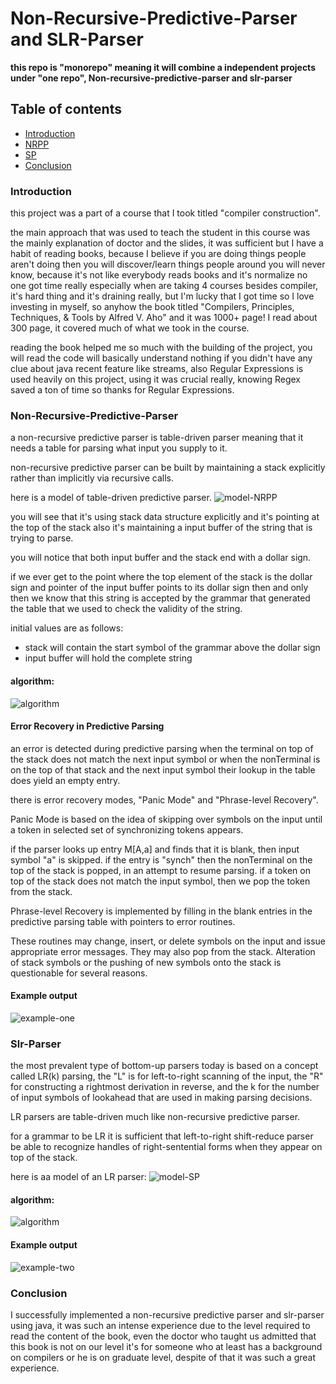 # Non-Recursive-Predictive-Parser and SLR-Parser

**this repo is "monorepo" meaning it will combine a independent projects
under "one repo", Non-recursive-predictive-parser and slr-parser**

## Table of contents

-   [Introduction](#introduction)
-   [NRPP](#non-recursive-predictive-parser)
-   [SP](#slr-parser)
-   [Conclusion](#conclusion)

### Introduction

this project was a part of a course that I took titled "compiler construction".

the main approach that was used to teach the student in this course
was the mainly explanation of doctor and the slides, it was sufficient but I have a habit of reading books, because I believe if you are doing things people aren't doing then you will discover/learn things people around you will never know, because it's not like everybody reads books and it's normalize no one got time really especially when are taking 4 courses besides compiler, it's hard thing and it's draining really, but I'm lucky that I got time so I love investing in myself, so anyhow the book titled "Compilers, Principles, Techniques, & Tools by Alfred V. Aho" and it was 1000+ page! I read about 300 page, it covered much of what we took in the course.

reading the book helped me so much with the building of the project, you will read the code will basically understand nothing if you didn't have any clue about java recent feature like streams, also Regular Expressions is used heavily on this project, using it was crucial really, knowing Regex saved a ton of time so thanks for Regular Expressions.

### Non-Recursive-Predictive-Parser

a non-recursive predictive parser is table-driven parser
meaning that it needs a table for parsing what input you supply to it.

non-recursive predictive parser can be built by maintaining a stack explicitly rather than implicitly via recursive calls.

here is a model of table-driven predictive parser.
![model-NRPP](./README%20pics/NRPP%20pics/model-of-table-driven-predictive-parser.png)

you will see that it's using stack data structure explicitly and it's pointing at the top of the stack also it's maintaining a input buffer of the string that is trying to parse.

you will notice that both input buffer and the stack end with a dollar sign.

if we ever get to the point where the top element of the stack is the dollar sign and pointer of the input buffer points to its dollar sign then and only then we know that this string is accepted by the grammar that generated the table that we used to check the validity of the string.

initial values are as follows:

-   stack will contain the start symbol of the grammar above the dollar sign
-   input buffer will hold the complete string

#### algorithm:

![algorithm](./README%20pics/NRPP%20pics/algorithm.png)

#### Error Recovery in Predictive Parsing

an error is detected during predictive parsing when the terminal on top of the stack does not match the next input symbol or when the nonTerminal is on the top of that stack and the next input symbol their lookup in the table does yield an empty entry.

there is error recovery modes, "Panic Mode" and "Phrase-level Recovery".

Panic Mode is based on the idea of skipping over symbols on the input until a token in selected set of synchronizing tokens appears.

if the parser looks up entry M[A,a] and finds that it is blank, then input symbol "a" is skipped. if the entry is "synch" then the nonTerminal on the top of the stack is popped, in an attempt to resume parsing. if a token on top of the stack does not match the input symbol, then we pop the token from the stack.

Phrase-level Recovery is implemented by filling in the blank entries in the predictive parsing table with pointers to error routines.

These routines may change, insert, or delete symbols on the input and issue appropriate error messages. They may also pop from the stack. Alteration of stack symbols or the pushing of new symbols onto the stack is questionable for several reasons.

#### Example output

![example-one](./README%20pics/NRPP%20pics/NRPP-result.png)

### Slr-Parser

the most prevalent type of bottom-up parsers today is based on a concept called LR(k) parsing, the "L" is for left-to-right scanning of the input,
the "R" for constructing a rightmost derivation in reverse, and the k for the number of input symbols of lookahead that are used in making parsing decisions.

LR parsers are table-driven much like non-recursive predictive parser.

for a grammar to be LR it is sufficient that left-to-right shift-reduce parser be able to recognize handles of right-sentential forms when they appear on top of the stack.

here is aa model of an LR parser:
![model-SP](./README%20pics/SP%20pics/model-of-LR-parser.png)

#### algorithm:

![algorithm](./README%20pics/SP%20pics/SLR%20Algorithm.png)

#### Example output

![example-two](./README%20pics/SP%20pics/slr-result.png)

### Conclusion

I successfully implemented a non-recursive predictive parser and slr-parser
using java, it was such an intense experience due to the level required to read the content of the book, even the doctor who taught us admitted that
this book is not on our level it's for someone who at least has a background on compilers or he is on graduate level, despite of that it was such a great experience.
